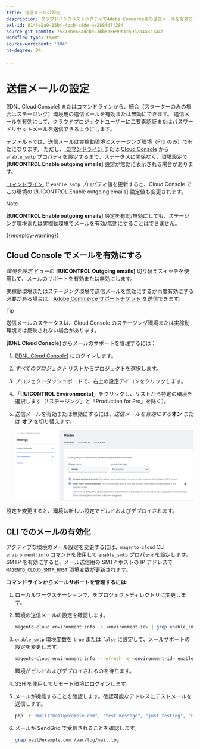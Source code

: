 ```yaml
---
title: 送信メールの設定
description: クラウドインフラストラクチャでAdobe Commerce用の送信メールを有効にする方法を説明します。
exl-id: 814fe2a9-15bf-4bcb-a8de-ae288fd7f284
source-git-commit: 75318be63adcbe23bb8b6699b1c59b2b4a3c1a4d
workflow-type: tm+mt
source-wordcount: '384'
ht-degree: 0%

---
```


# 送信メールの設定

[!DNL Cloud Console] またはコマンドラインから、統合（スターターのみの場合はステージング）環境用の送信メールを有効または無効にできます。 送信メールを有効にして、クラウドプロジェクトユーザーに二要素認証またはパスワードリセットメールを送信できるようにします。

デフォルトでは、送信メールは実稼動環境とステージング環境（Pro のみ）で有効になります。 ただし、[ コマンドライン ](#enable-emails-in-the-cli) または [Cloud Console](outgoing-emails.md#enable-emails-in-the-cloud-console) から `enable_smtp` プロパティを設定するまで、ステータスに関係なく、環境設定で **[!UICONTROL Enable outgoing emails]** 設定が無効に表示される場合があります。

[ コマンドライン ](#enable-emails-in-the-cli) で `enable_smtp` プロパティ値を更新すると、Cloud Console でこの環境の [!UICONTROL Enable outgoing emails] 設定値も変更されます。

>[!NOTE]
>
>**[!UICONTROL Enable outgoing emails]** 設定を有効/無効にしても、ステージング環境または実稼動環境でメールを有効/無効にすることはできません。

{{redeploy-warning}}

## Cloud Console でメールを有効にする

_環境を設定_ ビューの **[!UICONTROL Outgoing emails]** 切り替えスイッチを使用して、メールのサポートを有効または無効にします。

実稼動環境またはステージング環境で送信メールを無効にするか再度有効にする必要がある場合は、[Adobe Commerce サポートチケット ](https://experienceleague.adobe.com/en/docs/commerce-knowledge-base/kb/help-center-guide/magento-help-center-user-guide) を送信できます。

>[!TIP]
>
>送信メールのステータスは、Cloud Console のステージング環境または実稼動環境では反映されない場合があります。

**[!DNL Cloud Console]** からメールのサポートを管理するには：

1. [[!DNL Cloud Console]](https://console.adobecommerce.com) にログインします。
1. _すべてのプロジェクト_ リストからプロジェクトを選択します。
1. プロジェクトダッシュボードで、右上の設定アイコンをクリックします。
1. 「**[!UICONTROL Environments]**」をクリックし、リストから特定の環境を選択します（「ステージング」と「Production for Pro」を除く）。
1. 送信メールを有効または無効にするには、_送信メールを有効にする_**オン** または **オフ** を切り替えます。

   ![ 送信メール設定を有効にする ](../../assets/outgoing-emails.png)

設定を変更すると、環境は新しい設定でビルドおよびデプロイされます。

## CLI でのメールの有効化

アクティブな環境のメール設定を変更するには、`magento-cloud` CLI `environment:info` コマンドを使用して `enable_smtp` プロパティを設定します。 SMTP を有効にすると、メール送信用の SMTP ホストの IP アドレスで `MAGENTO_CLOUD_SMTP_HOST` 環境変数が更新されます。

**コマンドラインからメールサポートを管理するには**:

1. ローカルワークステーションで、をプロジェクトディレクトリに変更します。

1. 環境の送信メールの設定を確認します。

   ```bash
   magento-cloud environment:info -e <environment-id> | grep enable_smtp
   ```

1. `enable_smtp` 環境変数を `true` または `false` に設定して、メールサポートの設定を変更します。

   ```bash
   magento-cloud environment:info --refresh -e <environment-id> enable_smtp true
   ```

   環境がビルドおよびデプロイされるのを待ちます。

1. SSH を使用してリモート環境にログインします。

1. メールが機能することを確認します。確認可能なアドレスにテストメールを送信します。

   ```bash
   php -r 'mail("mail@example.com", "test message", "just testing", "From: tester@example.com");'
   ```

1. メールが SendGrid で受信されることを確認します。

   ```bash
   grep mail@example.com /var/log/mail.log
   ```

